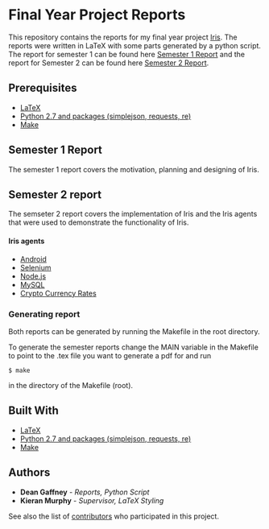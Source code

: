 # Final Year Project Reports

This repository contains the reports for my final year project [Iris](https://github.com/DeanGaffney/iris). The reports were written in LaTeX with some parts generated by a python script. The report for semester 1 can be found here [Semester 1 Report](KENTS_20067423_Report1_Dean.Gaffney.pdf) and the report for Semester 2 can be found here [Semester 2 Report](KENTS_20067423_Report2_Dean.Gaffney.pdf).

## Prerequisites

- [LaTeX](https://www.latex-project.org/get/)
- [Python 2.7 and packages (simplejson, requests, re)](https://www.python.org/download/releases/2.7/)
- [Make](http://man7.org/linux/man-pages/man1/make.1.html)

## Semester 1 Report

The semester 1 report covers the motivation, planning and designing of Iris.

## Semester 2 report

The semseter 2 report covers the implementation of Iris and the Iris agents that were used to demonstrate the functionality of Iris.

#### Iris agents
* [Android](https://github.com/DeanGaffney/iris-android)
* [Selenium](https://github.com/DeanGaffney/iris-selenium)
* [Node.js](https://github.com/DeanGaffney/iris-node)
* [MySQL](https://github.com/DeanGaffney/iris-mysql)
* [Crypto Currency Rates](https://github.com/DeanGaffney/iris-crypto-rates)

### Generating report

Both reports can be generated by running the Makefile in the root directory.

To generate the semester reports change the MAIN variable in the Makefile to point to the .tex file you want to generate a pdf for and run
```
$ make
```
in the directory of the Makefile (root).

## Built With

* [LaTeX](https://www.latex-project.org/get/)
* [Python 2.7 and packages (simplejson, requests, re)](https://www.python.org/download/releases/2.7/)
* [Make](http://man7.org/linux/man-pages/man1/make.1.html)

## Authors

* **Dean Gaffney** - *Reports, Python Script* 
* **Kieran Murphy** - *Supervisor, LaTeX Styling*

See also the list of [contributors](https://github.com/DeanGaffney/iris-report/graphs/contributors) who participated in this project.
